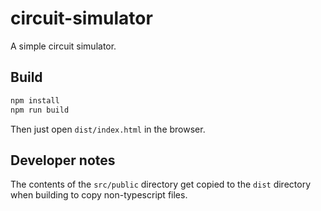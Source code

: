 # circuit-simulator

A simple circuit simulator.

## Build

```sh
npm install
npm run build
```

Then just open `dist/index.html` in the browser.

## Developer notes

The contents of the `src/public` directory get copied to the `dist` directory when building to copy non-typescript files.
